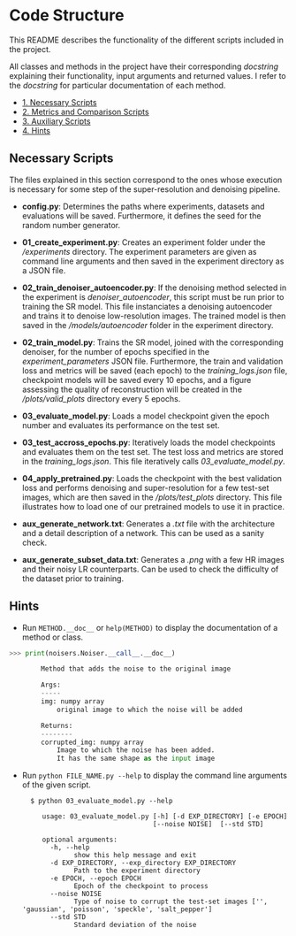 # Code Structure

This README describes the functionality of the different scripts included in the project.

All classes and methods in the project have their corresponding *docstring* explaining their functionality, input arguments and returned values. I refer to the *docstring* for particular documentation of each method.


* [1. Necessary Scripts](#necessary-scripts)
* [2. Metrics and Comparison Scripts](#metrics-and-comparison-scripts)
* [3. Auxiliary Scripts](#auxiliary-scripts)
* [4. Hints](#hints)



## Necessary Scripts

The files explained in this section correspond to the ones whose execution is necessary for some step of the super-resolution and denoising pipeline.

 - **config.py**: Determines the paths where experiments, datasets and evaluations will be saved. Furthermore, it defines the seed for the random number generator.

 - **01_create_experiment.py**: Creates an experiment folder under the */experiments* directory. The experiment parameters are given as command line arguments and then saved in the experiment directory as a JSON file.

 - **02_train_denoiser_autoencoder.py**: If the denoising method selected in the experiment is *denoiser_autoencoder*, this script must be run prior to training the SR model. This file instanciates a denoising autoencoder and trains it to denoise low-resolution images. The trained model is then saved in the */models/autoencoder* folder in the experiment directory.

 - **02_train_model.py**: Trains the SR model, joined with the corresponding denoiser, for the number of epochs specified in the
*experiment_parameters* JSON file. Furthermore, the train and validation loss and metrics will be saved (each epoch) to the *training_logs.json* file, checkpoint models will be saved every 10 epochs, and a figure assessing the quality of reconstruction will be created in the */plots/valid_plots* directory every 5 epochs.

- **03_evaluate_model.py**: Loads a model checkpoint given the epoch number and evaluates its performance on the test set.

- **03_test_accross_epochs.py**: Iteratively loads the model checkpoints and evaluates them on the test set. The test loss and metrics are stored in the *training_logs.json*. This file iteratively calls *03_evaluate_model.py*.

- **04_apply_pretrained.py**: Loads the checkpoint with the best validation loss and performs denoising and super-resolution for a few test-set images, which are then saved in the */plots/test_plots* directory. This file illustrates how to load one of our pretrained models to use it in practice.

- **aux_generate_network.txt**: Generates a *.txt* file with the architecture and a detail description of a network. This can be used as a sanity check.

- **aux_generate_subset_data.txt**: Generates a *.png* with a few HR images and their noisy LR counterparts. Can be used to check the difficulty of the dataset prior to training.


## Hints

   - Run `METHOD.__doc__` or `help(METHOD)` to display the documentation of a method or class.

 ```python
 >>> print(noisers.Noiser.__call__.__doc__)

         Method that adds the noise to the original image

         Args:
         -----
         img: numpy array
             original image to which the noise will be added

         Returns:
         --------
         corrupted_img: numpy array
             Image to which the noise has been added.
             It has the same shape as the input image
 ```

- Run `python FILE_NAME.py --help` to display the command line arguments of the given script.

  ```shell
    $ python 03_evaluate_model.py --help

       usage: 03_evaluate_model.py [-h] [-d EXP_DIRECTORY] [-e EPOCH]
                                   [--noise NOISE]  [--std STD]

       optional arguments:
         -h, --help            
               show this help message and exit
         -d EXP_DIRECTORY, --exp_directory EXP_DIRECTORY
               Path to the experiment directory
         -e EPOCH, --epoch EPOCH
               Epoch of the checkpoint to process
         --noise NOISE         
               Type of noise to corrupt the test-set images ['', 'gaussian', 'poisson', 'speckle', 'salt_pepper']
         --std STD
               Standard deviation of the noise
 ```
